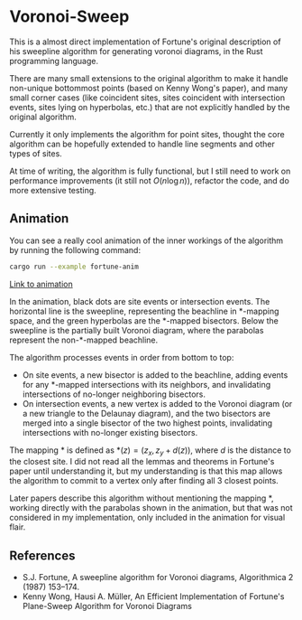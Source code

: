 # Voronoi-Sweep

This is a almost direct implementation of Fortune's original description of his
sweepline algorithm for generating voronoi diagrams, in the Rust programming
language.

There are many small extensions to the original algorithm to make it handle
non-unique bottommost points (based on Kenny Wong's paper), and many small
corner cases (like coincident sites, sites coincident with intersection events,
sites lying on hyperbolas, etc.) that are not explicitly handled by the original
algorithm.

Currently it only implements the algorithm for point sites, thought the core
algorithm can be hopefully extended to handle line segments and other types of
sites.

At time of writing, the algorithm is fully functional, but I still need to work
on performance improvements (it still not $`O(n \log n)`$), refactor the code,
and do more extensive testing.

## Animation

You can see a really cool animation of the inner workings of the algorithm by running the following command:

```sh
cargo run --example fortune-anim
```

[Link to animation](https://github.com/Rodrigodd/voronoi-sweep/assets/51273772/18e6957b-d9c7-4866-9b43-e67f03e7240a)

In the animation, black dots are site events or intersection events. The
horizontal line is the sweepline, representing the beachline in $`*`$-mapping
space, and the green hyperbolas are the $`*`$-mapped bisectors. Below the
sweepline is the partially built Voronoi diagram, where the parabolas represent
the non-$`*`$-mapped beachline.

The algorithm processes events in order from bottom to top:
- On site events, a new bisector is added to the beachline, adding events for
  any $`*`$-mapped intersections with its neighbors, and invalidating
  intersections of no-longer neighboring bisectors.
- On intersection events, a new vertex is added to the Voronoi diagram (or a new
  triangle to the Delaunay diagram), and the two bisectors are merged into a
  single bisector of the two highest points, invalidating intersections with
  no-longer existing bisectors.

The mapping $`*`$ is defined as $`*(z) = (z_x, z_y + d(z))`$, where $`d`$ is the
distance to the closest site. I did not read all the lemmas and theorems in
Fortune's paper until understanding it, but my understanding is that this map
allows the algorithm to commit to a vertex only after finding all 3 closest
points.

Later papers describe this algorithm without mentioning the mapping $`*`$,
working directly with the parabolas shown in the animation, but that was not
considered in my implementation, only included in the animation for visual
flair.

## References

- S.J. Fortune, A sweepline algorithm for Voronoi diagrams, Algorithmica 2 (1987) 153–174.
- Kenny Wong, Hausi A. Müller, An Efficient Implementation of Fortune's Plane-Sweep Algorithm for Voronoi Diagrams
